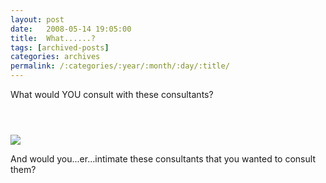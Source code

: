 ```yaml
---
layout: post
date:	2008-05-14 19:05:00
title:  What......?
tags: [archived-posts]
categories: archives
permalink: /:categories/:year/:month/:day/:title/
---
```

What would YOU consult with these consultants?



<a href="http://photos.ibibo.com/photos/viewphoto/8f8d4ec0bcab2ba838bc964b2e68480842-v1/2953223" title="Photo Sharing"><h1></h1><br /><img src="http://mdb4.ibibo.com/05453616c7465645f5f4dc6b5dd7dc59e6f1c1f5169714258d7158c70eea111b0d5552cf5d2915b625206ad95e770e1339295b225.jpeg" /></a>

And would you...er...intimate these consultants that you wanted to consult them?
